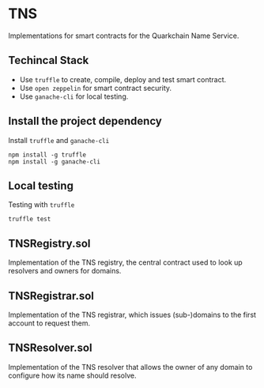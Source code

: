 # TNS

Implementations for smart contracts for the Quarkchain Name Service.

## Techincal Stack
- Use `truffle` to create, compile, deploy and test smart contract.
- Use `open zeppelin` for smart contract security.
- Use `ganache-cli` for local testing.

## Install the project dependency

Install `truffle` and `ganache-cli`
```
npm install -g truffle
npm install -g ganache-cli
```

## Local testing

Testing with `truffle`
```
truffle test
```

## TNSRegistry.sol
Implementation of the TNS registry, the central contract used to look up resolvers and owners for domains.

## TNSRegistrar.sol
Implementation of the TNS registrar, which issues (sub-)domains to the first account to request them.

## TNSResolver.sol
Implementation of the TNS resolver that allows the owner of any domain to configure how its name should resolve.

